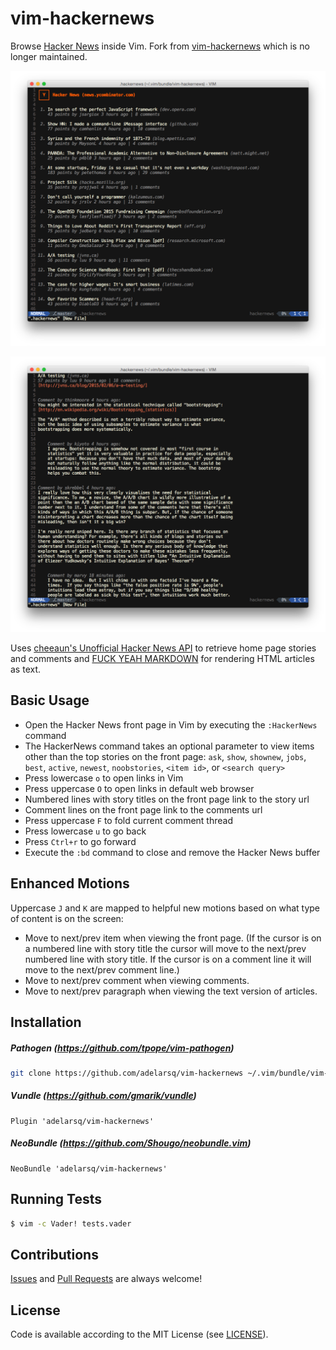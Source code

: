 vim-hackernews
==============

Browse [Hacker News](https://news.ycombinator.com) inside Vim. Fork from [vim-hackernews](https://vim.sourceforge.io/scripts/script.php?script_id=5108) which is no longer maintained.

![Hacker News Front Page in Vim](https://github.com/adelarsq/vim-hackernews/raw/master/screenshots/vim-hackernews-home.png)

![Hacker News Comments in Vim](https://github.com/adelarsq/vim-hackernews/raw/master/screenshots/vim-hackernews-item.png)

Uses [cheeaun's Unofficial Hacker News API](https://github.com/cheeaun/node-hnapi)
to retrieve home page stories and comments and
[FUCK YEAH MARKDOWN](http://fuckyeahmarkdown.com) for rendering HTML articles
as text.


Basic Usage
-----------

* Open the Hacker News front page in Vim by executing the `:HackerNews` command
* The HackerNews command takes an optional parameter to view items other
  than the top stories on the front page: `ask`, `show`, `shownew`, `jobs`,
  `best`, `active`, `newest`, `noobstories`, `<item id>`, or `<search query>`
* Press lowercase `o` to open links in Vim
* Press uppercase `O` to open links in default web browser
* Numbered lines with story titles on the front page link to the story url
* Comment lines on the front page link to the comments url
* Press uppercase `F` to fold current comment thread
* Press lowercase `u` to go back
* Press `Ctrl+r` to go forward
* Execute the `:bd` command to close and remove the Hacker News buffer


Enhanced Motions
----------------

Uppercase `J` and `K` are mapped to helpful new motions based on what type of
content is on the screen:

* Move to next/prev item when viewing the front page. (If the cursor is on a
  numbered line with story title the cursor will move to the next/prev numbered
  line with story title. If the cursor is on a comment line it will move to the
  next/prev comment line.)
* Move to next/prev comment when viewing comments.
* Move to next/prev paragraph when viewing the text version of articles.


Installation
------------

##### Pathogen (https://github.com/tpope/vim-pathogen)
```bash
git clone https://github.com/adelarsq/vim-hackernews ~/.vim/bundle/vim-hackernews
```

##### Vundle (https://github.com/gmarik/vundle)
```
Plugin 'adelarsq/vim-hackernews'
```

##### NeoBundle (https://github.com/Shougo/neobundle.vim)
```
NeoBundle 'adelarsq/vim-hackernews'
```


Running Tests
-------------

```bash
$ vim -c Vader! tests.vader
```


Contributions
-------------

[Issues](https://github.com/adelarsq/vim-hackernews/issues) and
[Pull Requests](https://github.com/adelarsq/vim-hackernews/pulls) are always
welcome!


License
-------

Code is available according to the MIT License
(see [LICENSE](https://github.com/adelarsq/vim-hackernews/raw/master/LICENSE)).
